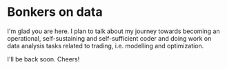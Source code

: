 # Bonkers on data

I'm glad you are here. I plan to talk about my journey towards becoming an operational, self-sustaining and self-sufficient coder and doing work on data analysis tasks related to trading, i.e. modelling and optimization.

I'll be back soon. Cheers!

